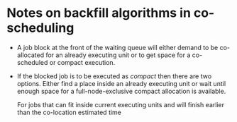 # Notes on backfill algorithms in co-scheduling

- A job block at the front of the waiting queue will either demand to be
co-allocated for an already executing unit or to get space for a co-scheduled or
compact execution.
- If the blocked job is to be executed as *compact* then there are two options.
  Either find a place inside an already executing unit or wait until enough
  space for a full-node-exclusive compact allocation is available.

  For jobs that can fit inside current executing units and will finish earlier
  than the co-location estimated time 
